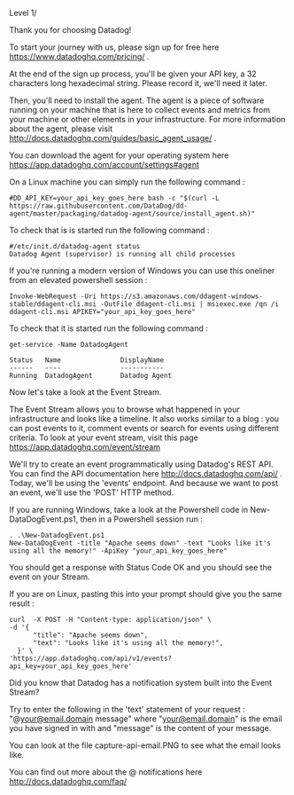 ﻿Level 1/

Thank you for choosing Datadog!

To start your journey with us, please sign up for free here https://www.datadoghq.com/pricing/ .

At the end of the sign up process, you'll be given your API key, a 32 characters long hexadecimal string. Please record it, we'll need it later.

Then, you'll need to install the agent. The agent is a piece of software running on your machine that is here to collect events and metrics from 
your machine or other elements in your infrastructure. For more information about the agent, please visit http://docs.datadoghq.com/guides/basic_agent_usage/ .

You can download the agent for your operating system here https://app.datadoghq.com/account/settings#agent

On a Linux machine you can simply run the following command :

```
#DD_API_KEY=your_api_key_goes_here bash -c "$(curl -L https://raw.githubusercontent.com/DataDog/dd-agent/master/packaging/datadog-agent/source/install_agent.sh)"
```

To check that is is started run the following command : 

```
#/etc/init.d/datadog-agent status
Datadog Agent (supervisor) is running all child processes
```

If you're running a modern version of Windows you can use this oneliner from an elevated powershell session :

```
Invoke-WebRequest -Uri https://s3.amazonaws.com/ddagent-windows-stable/ddagent-cli.msi -OutFile ddagent-cli.msi | msiexec.exe /qn /i ddagent-cli.msi APIKEY="your_api_key_goes_here"
```

To check that it is started run the following command :

```
get-service -Name DatadogAgent

Status   Name               DisplayName
------   ----               -----------
Running  DatadogAgent       Datadog Agent
```

Now let's take a look at the Event Stream. 

The Event Stream allows you to browse what happened in your infrastructure and looks like a timeline. It also works similar to a blog : you can post events to it, comment events or search for events using different criteria.
To look at your event stream, visit this page https://app.datadoghq.com/event/stream

We'll try to create an event programmatically using Datadog's REST API. You can find the API documentation here http://docs.datadoghq.com/api/ . Today, we'll be using the 'events' endpoint. And because we want to post an event, we'll use the 'POST' HTTP method.

If you are running Windows, take a look at the Powershell code in New-DataDogEvent.ps1, then in a Powershell session run :

```
. .\New-DatadogEvent.ps1
New-DataDogEvent -title "Apache seems down" -text "Looks like it's using all the memory!" -ApiKey "your_api_key_goes_here"
```


You should get a response with Status Code OK and you should see the event on your Stream.

If you are on Linux, pasting this into your prompt should give you the same result : 

```
curl  -X POST -H "Content-type: application/json" \
-d '{
      "title": "Apache seems down",
      "text": "Looks like it's using all the memory!",
  }' \
'https://app.datadoghq.com/api/v1/events?api_key=your_api_key_goes_here'
```

Did you know that Datadog has a notification system built into the Event Stream? 

Try to enter the  following in the 'text' statement of your request :
"@your@email.domain message" where "your@email.domain" is the email you have signed in with and "message" is the content of your message.

You can look at the file capture-api-email.PNG to see what the email looks like. 

You can find out more about the @ notifications here http://docs.datadoghq.com/faq/
 





